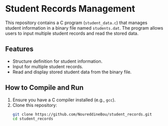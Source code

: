 # Student Records Management

This repository contains a C program (`student_data.c`) that manages student information in a binary file named `students.dat`. The program allows users to input multiple student records and read the stored data.


## Features

- Structure definition for student information.
- Input for multiple student records.
- Read and display stored student data from the binary file.

## How to Compile and Run

1. Ensure you have a C compiler installed (e.g., `gcc`).
2. Clone this repository:
   ```bash
   git clone https://github.com/NoureddineBou/student_records.git
   cd student_records
